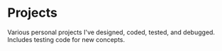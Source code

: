 # Projects
Various personal projects I've designed, coded, tested, and debugged.
Includes testing code for new concepts.
